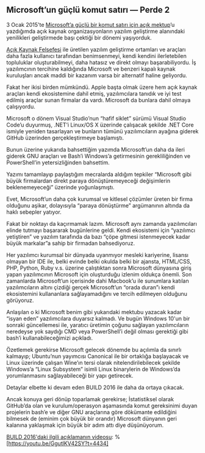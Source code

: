 ## Microsoft’un güçlü komut satırı — Perde 2

3 Ocak 2015'te [Microsoft’a güçlü bir komut satırı için açık mektup](/microsoft-a-guclu-bir-komut-satiri-icin-acik-mektup)’u yazdığımda açık kaynak organizasyonların yazılım geliştirme alanındaki yenilikleri geliştirmede başı çektiği bir dönemi yaşıyorduk.

[Açık Kaynak Felsefesi](/acik-kaynak-felsefesi) ile üretilen yazılım geliştirme ortamları ve araçları daha fazla kullanıcı tarafından benimsenmeyi, kendi kendini ilerletebilen topluluklar oluşturabilmeyi, daha hatasız ve direkt olmayı başarabiliyordu. İş yazılımcının tercihine kaldığında Microsoft ve benzeri kapalı kaynak kuruluşları ancak maddi bir kazanım varsa bir alternatif haline geliyordu.

Fakat her ikisi birden mümkündü. Apple başta olmak üzere hem açık kaynak araçları kendi ekosistemine dahil etmiş, yazılımcılara tanıdık ve iyi test edilmiş araçlar sunan firmalar da vardı. Microsoft da bunlara dahil olmaya çalışıyordu.

Microsoft o dönem Visual Studio’nun “hafif siklet” sürümü Visual Studio Code’u duyurmuş, .NET’i Linux/OS X üzerinde çalışacak şekilde .NET Core ismiyle yeniden tasarlayan ve bunların tümünü yazılımcıların ayağına giderek GitHub üzerinden gerçekleştirmeye başlamıştı.

Bunun üzerine yukarıda bahsettiğim yazımda Microsoft’un daha da ileri giderek GNU araçları ve Bash’i Windows’a getirmesinin gerekliliğinden ve PowerShell’in yetersizliğinden bahsettim.

Yazımı tamamlayıp paylaştığım mecralarda aldığım tepkiler “Microsoft gibi büyük firmalardan direkt paraya dönüştüremeyeceği değişimlerin beklenemeyeceği” üzerinde yoğunlaşmıştı.

Evet, Microsoft’un daha çok kurumsal ve kitlesel çözümler üreten bir firma olduğunu aşikar, dolayısıyla “paraya dönüştürme” argümanının altında da haklı sebepler yatıyor.

Fakat bir noktayı da kaçırmamak lazım. Microsoft aynı zamanda yazılımcıları elinde tutmayı başararak bugünlerine geldi. Kendi ekosistemi için “yazılımcı yetiştiren” ve yazılım tarafında da bazı “çöpe gitmesi istenmeyecek kadar büyük markalar”a sahip bir firmadan bahsediyoruz.

Her yazılımcı kurumsal bir dünyada uyanmıyor mesleki kariyerine, lisansı olmayan bir IDE ile, belki evinde belki okulda belki bir ajansta, HTML/CSS, PHP, Python, Ruby v.s. üzerine çalıştıktan sonra Microsoft dünyasına giriş yapan yazılımcının Microsoft için oluşturduğu izlenim oldukça önemli. Son zamanlarda Microsoft’un içerisinde dahi Macbook’u ile sunumlara katılan yazılımcıların altını çizdiği gerçek Microsoft’un “orada duran”ı kendi ekosistemini kullananlara sağlayamadığını ve tercih edilmeyen olduğunu görüyoruz.

Anlaşılan o ki Microsoft benim gibi yukarıdaki mektubu yazacak kadar “isyan eden” yazılımcılara duyarsız kalmadı. Ve bugün Windows 10'un bir sonraki güncellemesi ile, yaratıcı üretimin çoğunu sağlayan yazılımcıların neredeyse yok saydığı CMD veya PowerShell’i değil olması gerektiği gibi bash’i kullanabileceğimizi açıkladı.

Özetlemek gerekirse Microsoft gelecek dönemde bu açılımla da sınırlı kalmayıp; Ubuntu’nun yayımcısı Canonical ile bir ortaklığa başlayacak ve Linux üzerinde çalışan Wine’ın tersi olarak nitelendirilebilecek şekilde Windows’a “Linux Subsystem” isimli Linux binarylerin de Windows’da yorumlanmasını sağlayabileceği bir yapı getirecek.

Detaylar elbette ki devam eden BUILD 2016 ile daha da ortaya çıkacak.

Ancak konuya geri dönüp toparlamak gerekirse; İstatistiksel olarak GitHub’da olan ve kurulum/operasyon aşamasında komut gereksinimi duyan projelerin bash’e ve diğer GNU araçlarına göre dökümante edildiğini bilmesek de (eminim çok büyük bir orandır) Microsoft dünyanın geri kalanına yaklaşmak için büyük bir adım attı diye düşünüyorum.


[BUILD 2016'daki ilgili açıklamanın videosu](https://youtu.be/GgutlKV42SY?t=4434):
%[https://youtu.be/GgutlKV42SY?t=4434]